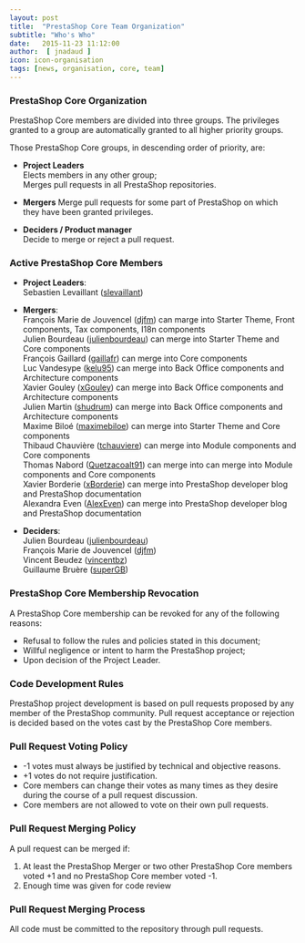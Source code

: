 ```yaml
---
layout: post
title:  "PrestaShop Core Team Organization"
subtitle: "Who's Who"
date:   2015-11-23 11:12:00
author:  [ jnadaud ]
icon: icon-organisation
tags: [news, organisation, core, team]
---
```


### PrestaShop Core Organization

PrestaShop Core members are divided into three groups. The privileges granted to a group are automatically granted to all higher priority groups.

Those PrestaShop Core groups, in descending order of priority, are:

* **Project Leaders**  
Elects members in any other group;  
Merges pull requests in all PrestaShop repositories.

* **Mergers**
Merge pull requests for some part of PrestaShop on which they have been granted privileges.  

* **Deciders / Product manager**  
Decide to merge or reject a pull request.

### Active PrestaShop Core Members
* **Project Leaders**:  
Sebastien Levaillant ([slevaillant](https://github.com/orgs/PrestaShop/people/slevaillant))  

* **Mergers**:  
François Marie de Jouvencel ([djfm](https://github.com/orgs/PrestaShop/people/djfm)) can marge into Starter Theme, Front components, Tax components, I18n components   
Julien Bourdeau ([julienbourdeau](https://github.com/orgs/PrestaShop/people/julienbourdeau)) can merge into Starter Theme and Core components  
François Gaillard ([gaillafr](https://github.com/orgs/PrestaShop/people/gaillafr)) can merge into Core components  
Luc Vandesype ([kelu95](https://github.com/orgs/PrestaShop/people/kelu95)) can merge into Back Office components and Architecture components  
Xavier Gouley ([xGouley](https://github.com/orgs/PrestaShop/people/xGouley)) can merge into Back Office components and Architecture components  
Julien Martin ([shudrum](https://github.com/orgs/PrestaShop/people/shudrum)) can merge into Back Office components and Architecture components  
Maxime Biloé ([maximebiloe](https://github.com/orgs/PrestaShop/people/maximebiloe)) can merge into Starter Theme and Core components  
Thibaud Chauvière ([tchauviere](https://github.com/orgs/PrestaShop/people/tchauviere)) can merge into Module components and Core components  
Thomas Nabord ([Quetzacoalt91](https://github.com/orgs/PrestaShop/people/Quetzacoalt91)) can merge into can merge into Module components and Core components  
Xavier Borderie ([xBorderie](https://github.com/orgs/PrestaShop/people/xBorderie)) can merge into PrestaShop developer blog and PrestaShop documentation  
Alexandra Even ([AlexEven](https://github.com/orgs/PrestaShop/people/AlexEven)) can merge into PrestaShop developer blog and PrestaShop documentation     

* **Deciders**:  
Julien Bourdeau ([julienbourdeau](https://github.com/orgs/PrestaShop/people/julienbourdeau))  
François Marie de Jouvencel ([djfm](https://github.com/orgs/PrestaShop/people/djfm))  
Vincent Beudez ([vincentbz](https://github.com/orgs/PrestaShop/people/vincentbz))  
Guillaume Bruère ([superGB](https://github.com/orgs/PrestaShop/people/vincentbz))  

### PrestaShop Core Membership Revocation
A PrestaShop Core membership can be revoked for any of the following reasons:

* Refusal to follow the rules and policies stated in this document;
* Willful negligence or intent to harm the PrestaShop project;
* Upon decision of the Project Leader.

### Code Development Rules

PrestaShop project development is based on pull requests proposed by any member of the PrestaShop community. Pull request acceptance or rejection is decided based on the votes cast by the PrestaShop Core members.

### Pull Request Voting Policy
* -1 votes must always be justified by technical and objective reasons.  
* +1 votes do not require justification.  
* Core members can change their votes as many times as they desire during the course of a pull request discussion.  
* Core members are not allowed to vote on their own pull requests.  

### Pull Request Merging Policy
A pull request can be merged if:

1. At least the PrestaShop Merger or two other PrestaShop Core members voted +1 and no PrestaShop Core member voted -1.
2. Enough time was given for code review

### Pull Request Merging Process
All code must be committed to the repository through pull requests.
